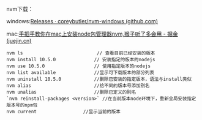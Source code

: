 nvm下载：

windows:[Releases · coreybutler/nvm-windows (github.com)](https://github.com/coreybutler/nvm-windows/releases)

mac:[手把手教你在mac上安装node包管理器nvm,猴子听了多会用 - 掘金 (juejin.cn)](https://juejin.cn/post/7072350801481433095)




```shell
nvm ls  						 // 查看目前已经安装的版本
nvm install 10.5.0 		 		// 安装指定的版本的nodejs
nvm use 10.5.0 			 		// 使用指定版本的nodejs
nvm list available 				//显示可下载版本的部分列表
nvm uninstall 10.5.0			//删除已安装的指定版本，语法与install类似
nvm alias 						//给不同的版本号添加别名
nvm unalias					 	//删除已定义的别名
`nvm reinstall-packages <version>` //在当前版本node环境下，重新全局安装指定版本号的npm包
nvm current 				//显示当前的版本
```

